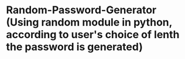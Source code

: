 # Random-Password-Generator  (Using random module in python, according to user's choice of lenth the password is generated)
